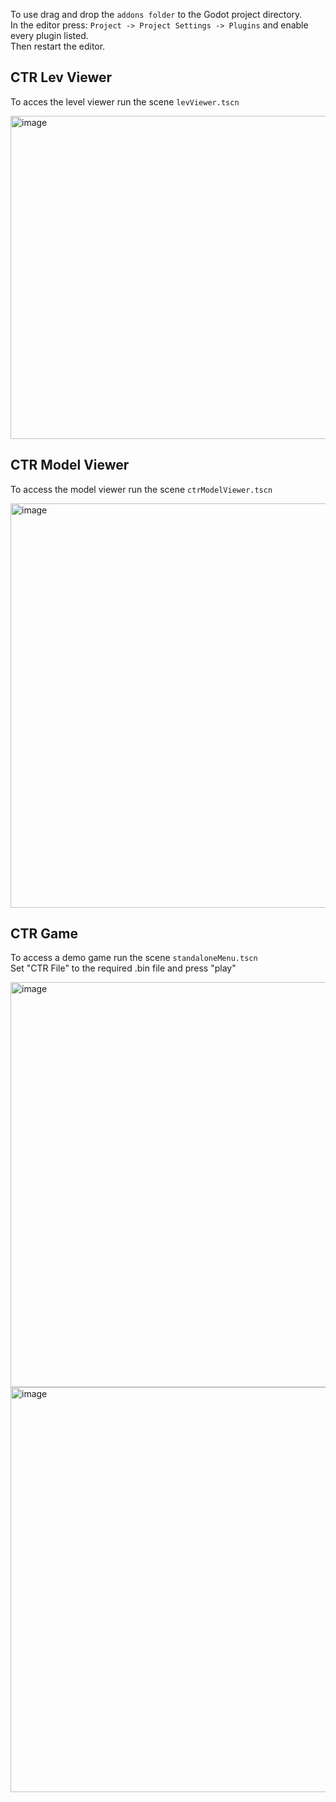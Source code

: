 To use drag and drop the ```addons folder``` to the Godot project directory.   
In the editor press: ```Project -> Project Settings -> Plugins```  and enable every plugin listed.  
Then restart the editor.

## CTR Lev Viewer

To acces the level viewer run the scene ```levViewer.tscn```

<img width="920" height="517" alt="image" src="https://github.com/user-attachments/assets/36c0fbc1-6aed-4990-81a0-1c59a6c24eb9" />


## CTR Model Viewer

To access the model viewer run the scene ```ctrModelViewer.tscn```

<img width="1149" height="647" alt="image" src="https://github.com/user-attachments/assets/265cf373-9c49-4e42-901e-4133e8ca02af" />

## CTR Game

To access a demo game run the scene ```standaloneMenu.tscn```  
Set "CTR File" to the required .bin file and press "play"

<img width="1152" height="648" alt="image" src="https://github.com/user-attachments/assets/c348b25c-87a2-4856-898a-1641b52cf1ef" />
<img width="1146" height="648" alt="image" src="https://github.com/user-attachments/assets/bf141395-7af5-49bf-83b1-61212ca3fd3e" />
